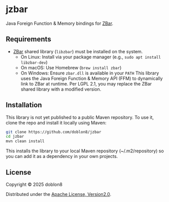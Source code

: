 # jzbar
Java Foreign Function & Memory bindings for
[ZBar](https://zbar.sourceforge.net/).
## Requirements
- [ZBar](http://zbar.sourceforge.net/) shared library (`libzbar`) must be installed on the system.
  - On Linux: Install via your package manager (e.g., `sudo apt install libzbar-dev`)
  - On macOS: Use Homebrew (`brew install zbar`)
  - On Windows: Ensure `zbar.dll` is available in your `PATH`
This library uses the Java Foreign Function & Memory API (FFM) to dynamically link to ZBar at runtime. Per LGPL 2.1, you may replace the ZBar shared library with a modified version.
## Installation
This library is not yet published to a public Maven repository. To use it, clone the repo and install it locally using Maven:
```bash
git clone https://github.com/doblon8/jzbar
cd jzbar
mvn clean install
```
This installs the library to your local Maven repository (~/.m2/repository) so you can add it as a dependency in your own projects.
## License
Copyright © 2025 doblon8

Distributed under the [Apache License, Version2.0](https://www.apache.org/licenses/LICENSE-2.0).
